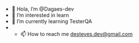 - 👋 Hola, I’m @Dagaes-dev
- 👀 I’m interested in learn
- 🌱 I’m currently learning TesterQA
- - 📫 How to reach me desteves.dev@gmail.com
<!---
Dagaes-dev/Dagaes-dev is a ✨ special ✨ repository because its `README.md` (this file) appears on your GitHub profile.
You can click the Preview link to take a look at your changes.
--->

